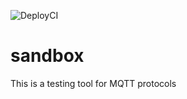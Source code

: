 ![DeployCI](https://github.com/Pera-Swarm/sandbox/workflows/DeployCI/badge.svg)

# sandbox
This is a testing tool for MQTT protocols
